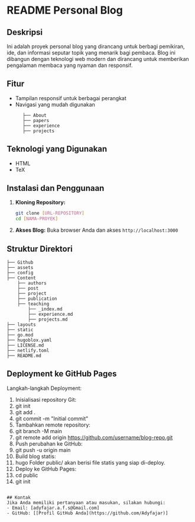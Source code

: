# README Personal Blog

## Deskripsi
Ini adalah proyek personal blog yang dirancang untuk berbagi pemikiran, ide, dan informasi seputar topik yang menarik bagi pembaca. Blog ini dibangun dengan teknologi web modern dan dirancang untuk memberikan pengalaman membaca yang nyaman dan responsif.

## Fitur
- Tampilan responsif untuk berbagai perangkat
- Navigasi yang mudah digunakan
```
      ├── About    
      ├── papers
      ├── experience
      ├── projects
```

## Teknologi yang Digunakan
- HTML
- TeX

## Instalasi dan Penggunaan
1. **Kloning Repository:**
   ```bash
   git clone [URL-REPOSITORY]
   cd [NAMA-PROYEK]
   ```

4. **Akses Blog:**
   Buka browser Anda dan akses `http://localhost:3000`

## Struktur Direktori
```
├── Github        
├── assets          
├── config
├── Content
    ├── authors
    ├── post
    ├── project
    ├── publication
    ├── teaching
        ├── _index.md
        ├── experience.md
        ├── projects.md
├── layouts
├── static
├── go.mod
├── hugoblox.yaml
├── LICENSE.md
├── netlify.toml
├── README.md  
```

## Deployment ke GitHub Pages
   Langkah-langkah Deployment:
   1.	Inisialisasi repository Git: 
   2.	git init
   3.	git add .
   4.	git commit -m "Initial commit"
   5.	Tambahkan remote repository: 
   6.	git branch -M main
   7.	git remote add origin https://github.com/username/blog-repo.git
   8.	Push perubahan ke GitHub: 
   9.	git push -u origin main
   10.	Build blog statis: 
   11.	hugo
   Folder public/ akan berisi file statis yang siap di-deploy.
   12.	Deploy ke GitHub Pages: 
   13.	cd public
   14.	git init
   ```

## Kontak
Jika Anda memiliki pertanyaan atau masukan, silakan hubungi:
- Email: [adyfajar.a.f.s@Gmail.com]
- GitHub: [[Profil GitHub Anda](https://github.com/Adyfajar)]

